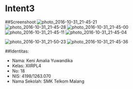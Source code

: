# Intent3

##Screenshoot
![photo_2016-10-31_21-45-21](https://cloud.githubusercontent.com/assets/15699467/19858328/a0e1e9bc-9fb3-11e6-8caa-69eba0d42edf.jpg)
![photo_2016-10-31_21-45-28](https://cloud.githubusercontent.com/assets/15699467/19858331/a0e42d1c-9fb3-11e6-895a-f06891db77f5.jpg)
![photo_2016-10-31_21-45-00](https://cloud.githubusercontent.com/assets/15699467/19858326/a0d87986-9fb3-11e6-85ad-ba9cde1fd80c.jpg)
![photo_2016-10-31_21-45-11](https://cloud.githubusercontent.com/assets/15699467/19858330/a0e3d1f0-9fb3-11e6-84e9-495ca74ef6a7.jpg)
![photo_2016-10-31_21-45-04](https://cloud.githubusercontent.com/assets/15699467/19858327/a0dd0438-9fb3-11e6-8b1b-adc498afbdb5.jpg)

![photo_2016-10-31_21-50-23](https://cloud.githubusercontent.com/assets/15699467/19858556/838b79fe-9fb4-11e6-9f2b-2f8e377753a0.jpg)
![photo_2016-10-31_21-45-36](https://cloud.githubusercontent.com/assets/15699467/19858333/a10c2574-9fb3-11e6-8e43-3b32c54aec62.jpg)

##Identitas:

* Nama: Keni Amalia Yuwandika
* Kelas: XIIRPL4
* No: 18
* NIS: 4198/1263.070
* Nama Sekolah: SMK Telkom Malang
